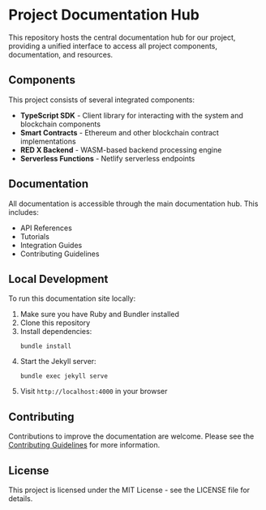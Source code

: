 # Project Documentation Hub

This repository hosts the central documentation hub for our project, providing a unified interface to access all project components, documentation, and resources.

## Components

This project consists of several integrated components:

- **TypeScript SDK** - Client library for interacting with the system and blockchain components
- **Smart Contracts** - Ethereum and other blockchain contract implementations
- **RED X Backend** - WASM-based backend processing engine
- **Serverless Functions** - Netlify serverless endpoints

## Documentation

All documentation is accessible through the main documentation hub. This includes:

- API References
- Tutorials
- Integration Guides
- Contributing Guidelines

## Local Development

To run this documentation site locally:

1. Make sure you have Ruby and Bundler installed
2. Clone this repository
3. Install dependencies:
   ```
   bundle install
   ```
4. Start the Jekyll server:
   ```
   bundle exec jekyll serve
   ```
5. Visit `http://localhost:4000` in your browser

## Contributing

Contributions to improve the documentation are welcome. Please see the [Contributing Guidelines](CONTRIBUTING.md) for more information.

## License

This project is licensed under the MIT License - see the LICENSE file for details.
